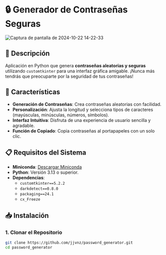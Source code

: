 
# 🔒 Generador de Contraseñas Seguras

![Captura de pantalla de 2024-10-22 14-22-33](https://github.com/user-attachments/assets/b702e446-feb9-4051-8449-7278d71517cb)

## 🌟 Descripción

Aplicación en Python que genera **contraseñas aleatorias y seguras** utilizando `customtkinter` para una interfaz gráfica amigable. ¡Nunca más tendrás que preocuparte por la seguridad de tus contraseñas!

## 🚀 Características

- **Generación de Contraseñas**: Crea contraseñas aleatorias con facilidad.
- **Personalización**: Ajusta la longitud y selecciona tipos de caracteres (mayúsculas, minúsculas, números, símbolos).
- **Interfaz Intuitiva**: Disfruta de una experiencia de usuario sencilla y agradable.
- **Función de Copiado**: Copia contraseñas al portapapeles con un solo clic.

## 📋 Requisitos del Sistema

- **Miniconda**: [Descargar Miniconda](https://docs.conda.io/en/latest/miniconda.html)
- **Python**: Versión 3.13 o superior.
- **Dependencias**:
  - `customtkinter==5.2.2`
  - `darkdetect==0.8.0`
  - `packaging==24.1`
  - `cx_Freeze`

## 📥 Instalación

### 1. Clonar el Repositorio

```bash
git clone https://github.com/jjvnz/password_generator.git
cd password_generator
